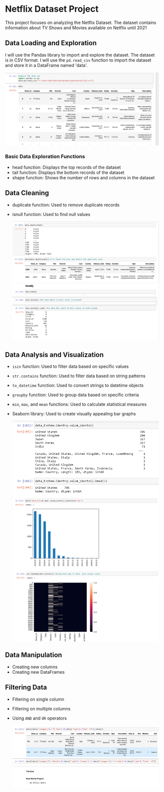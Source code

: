 # Netflix Dataset Project

This project focuses on analyzing the Netflix Dataset. The dataset contains information about TV Shows and Movies available on Netflix until 2021

## Data Loading and Exploration
I will use the Pandas library to import and explore the dataset. The dataset is in CSV format. I will use the `pd.read_csv` function to import the dataset and store it in a DataFrame named 'data'.

![](netf01.PNG)

### Basic Data Exploration Functions
- head function: Displays the top records of the dataset
- tail function: Displays the bottom records of the dataset
- shape function: Shows the number of rows and columns in the dataset

## Data Cleaning
- duplicate function: Used to remove duplicate records
- isnull function: Used to find null values

  ![](netf02.PNG)  ![](isnull0.PNG)

## Data Analysis and Visualization
- `isin` function: Used to filter data based on specific values
- `str.contains` function: Used to filter data based on string patterns
- `to_datetime` function: Used to convert strings to datetime objects
- `groupby` function: Used to group data based on specific criteria
- `min`, `max`, and `mean` functions: Used to calculate statistical measures
- Seaborn library: Used to create visually appealing bar graphs

  ![](tvshowtop.PNG) ![](daten.PNG) ![](isnullheat.PNG) 

## Data Manipulation
- Creating new columns
- Creating new DataFrames

## Filtering Data
- Filtering on single column
- Filtering on multiple columns
- Using `AND` and `OR` operators

  ![](py.PNG)

  

  
